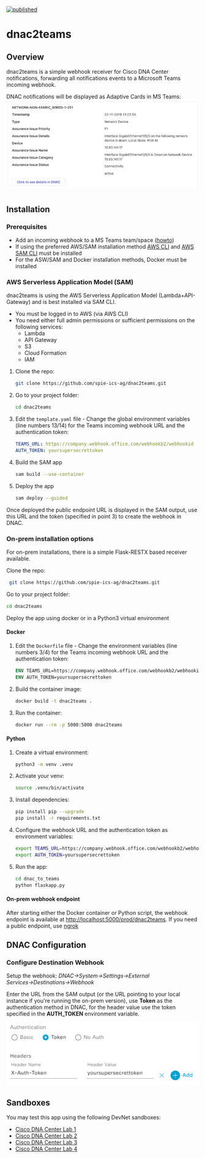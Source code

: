 [![published](https://static.production.devnetcloud.com/codeexchange/assets/images/devnet-published.svg)](https://developer.cisco.com/codeexchange/github/repo/spie-ics-ag/dnac2teams)

# dnac2teams

## Overview
dnac2teams is a simple webhook receiver for Cisco DNA Center notifications, forwarding all notifications events to a Microsoft Teams incoming webhook.

DNAC notifications will be displayed as Adaptive Cards in MS Teams:
![Adaptive Card](doc/teamsac.png)

## Installation 

###  Prerequisites
- Add an incoming webhook to a MS Teams team/space ([howto](https://learn.microsoft.com/en-us/microsoftteams/platform/webhooks-and-connectors/how-to/add-incoming-webhook))
- If using the preferred AWS/SAM installation method [AWS CLI](https://docs.aws.amazon.com/cli/latest/userguide/getting-started-install.html) and [AWS SAM CLI](https://docs.aws.amazon.com/serverless-application-model/latest/developerguide/install-sam-cli.html) must be installed
- For the ASW/SAM and Docker installation methods, Docker must be installed

###  AWS Serverless Application Model (SAM)
dnac2teams is using the AWS Serverless Application Model (Lambda+API-Gateway) and is best installed via SAM CLI.


- You must be logged in to AWS (via AWS CLI) 
- You need either full admin permissions or sufficient permissions on the following services:
  - Lambda
  - API Gateway
  - S3
  - Cloud Formation
  - IAM

1. Clone the repo:
    ```bash
    git clone https://github.com/spie-ics-ag/dnac2teams.git
    ```
2. Go to your project folder:
    ```bash
    cd dnac2teams
    ```
3. Edit the `template.yaml` file - Change the global environment variables (line numbers 13/14) for the Teams incoming webhook URL and the authentication token:
    ```yaml
    TEAMS_URL: https://company.webhook.office.com/webhookb2/webhookid
    AUTH_TOKEN: yoursupersecrettoken
    ```
4. Build the SAM app
    ```bash
    sam build --use-container
    ```
5. Deploy the app
    ```bash
    sam deploy --guided
    ```

Once deployed the public endpoint URL is displayed in the SAM output, use this URL and the token (specified in point 3) to create the webhook in DNAC.

### On-prem installation options
For on-prem installations, there is a simple Flask-RESTX based receiver available.

Clone the repo:
```bash
 git clone https://github.com/spie-ics-ag/dnac2teams.git
```
Go to your project folder:
```bash
cd dnac2teams
```

Deploy the app using docker or in a Python3 virtual environment

#### Docker
1. Edit the `Dockerfile` file - Change the environment variables (line numbers 3/4) for the Teams incoming webhook URL and the authentication token:
    ```Dockerfile
    ENV TEAMS_URL=https://company.webhook.office.com/webhookb2/webhookid
    ENV AUTH_TOKEN=yoursupersecrettoken
    ```
2. Build the container image:
    ```bash
    docker build -t dnac2teams .
    ```  
3. Run the container:
    ```bash
    docker run --rm -p 5000:5000 dnac2teams
    ```  

#### Python
1. Create a virtual environment:
    ```bash
    python3 -m venv .venv
    ```
2. Activate your venv:
    ```bash
    source .venv/bin/activate
    ```
3. Install dependencies:
    ```bash
    pip install pip --upgrade
    pip install -r requirements.txt
    ```
4. Configure the webhook URL and the authentication token as environment variables:
    ```bash
    export TEAMS_URL=https://company.webhook.office.com/webhookb2/webhookid
    export AUTH_TOKEN=yoursupersecrettoken
    ```
5. Run the app:
    ```bash
    cd dnac_to_teams
    python flaskapp.py
    ```  

#### On-prem webhook endpoint
After starting either the Docker container or Python script, the webhook endpoint is available at [http://localhost:5000/prod/dnac2teams](http://localhost:5000/prod/dnac2teams). If you need a public endpoint, use [ngrok](https://ngrok.com/)

## DNAC Configuration
### Configure Destination Webhook
Setup the webhook: *DNAC&rarr;System&rarr;Settings&rarr;External Services&rarr;Destinations&rarr;Webhook*

Enter the URL from the SAM output (or the URL pointing to your local instance if you're running the on-prem version), use **Token** as the authentication method in DNAC, for the header value use the token specified in the **AUTH_TOKEN** environment variable.

![DNAC Webhook Authentication](doc/dnac_auth.png)

## Sandboxes
You may test this app using the following DevNet sandboxes:

- [Cisco DNA Center Lab 1](https://devnetsandbox.cisco.com/RM/Diagram/Index/b8d7aa34-aa8f-4bf2-9c42-302aaa2daafb?diagramType=Topology)
- [Cisco DNA Center Lab 2](https://devnetsandbox.cisco.com/RM/Diagram/Index/1d94a25e-51bb-48eb-a9c7-dd8eac577953?diagramType=Topology)
- [Cisco DNA Center Lab 3](https://devnetsandbox.cisco.com/RM/Diagram/Index/07f8c79c-a484-4260-a286-9cc5a7fff765?diagramType=Topology)
- [Cisco DNA Center Lab 4](https://devnetsandbox.cisco.com/RM/Diagram/Index/59be6652-e919-4a7d-91ad-f7465de22bcd?diagramType=Topology)
